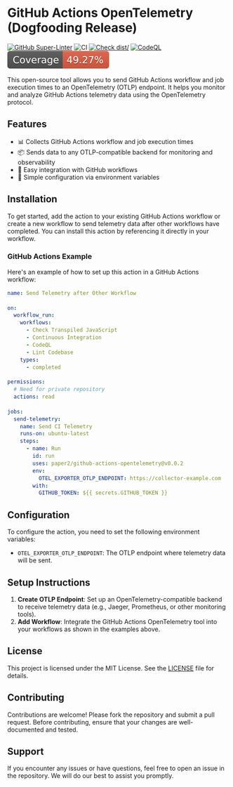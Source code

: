 # GitHub Actions OpenTelemetry (Dogfooding Release)

[![GitHub Super-Linter](https://github.com/actions/typescript-action/actions/workflows/linter.yml/badge.svg)](https://github.com/super-linter/super-linter)
![CI](https://github.com/actions/typescript-action/actions/workflows/ci.yml/badge.svg)
[![Check dist/](https://github.com/actions/typescript-action/actions/workflows/check-dist.yml/badge.svg)](https://github.com/actions/typescript-action/actions/workflows/check-dist.yml)
[![CodeQL](https://github.com/actions/typescript-action/actions/workflows/codeql-analysis.yml/badge.svg)](https://github.com/actions/typescript-action/actions/workflows/codeql-analysis.yml)
[![Coverage](./badges/coverage.svg)](./badges/coverage.svg)

This open-source tool allows you to send GitHub Actions workflow and job
execution times to an OpenTelemetry (OTLP) endpoint. It helps you monitor and
analyze GitHub Actions telemetry data using the OpenTelemetry protocol.

## Features

- 📊 Collects GitHub Actions workflow and job execution times
- 📦 Sends data to any OTLP-compatible backend for monitoring and observability
- 🚀 Easy integration with GitHub workflows
- 🔧 Simple configuration via environment variables

## Installation

To get started, add the action to your existing GitHub Actions workflow or
create a new workflow to send telemetry data after other workflows have
completed. You can install this action by referencing it directly in your
workflow.

### GitHub Actions Example

Here's an example of how to set up this action in a GitHub Actions workflow:

```yaml
name: Send Telemetry after Other Workflow

on:
  workflow_run:
    workflows:
      - Check Transpiled JavaScript
      - Continuous Integration
      - CodeQL
      - Lint Codebase
    types:
      - completed

permissions:
  # Need for private repository
  actions: read

jobs:
  send-telemetry:
    name: Send CI Telemetry
    runs-on: ubuntu-latest
    steps:
      - name: Run
        id: run
        uses: paper2/github-actions-opentelemetry@v0.0.2
        env:
          OTEL_EXPORTER_OTLP_ENDPOINT: https://collector-example.com
        with:
          GITHUB_TOKEN: ${{ secrets.GITHUB_TOKEN }}
```

## Configuration

To configure the action, you need to set the following environment variables:

- `OTEL_EXPORTER_OTLP_ENDPOINT`: The OTLP endpoint where telemetry data will be
  sent.

## Setup Instructions

1. **Create OTLP Endpoint**: Set up an OpenTelemetry-compatible backend to
   receive telemetry data (e.g., Jaeger, Prometheus, or other monitoring tools).
1. **Add Workflow**: Integrate the GitHub Actions OpenTelemetry tool into your
   workflows as shown in the examples above.

## License

This project is licensed under the MIT License. See the [LICENSE](./LICENSE)
file for details.

## Contributing

Contributions are welcome! Please fork the repository and submit a pull request.
Before contributing, ensure that your changes are well-documented and tested.

## Support

If you encounter any issues or have questions, feel free to open an issue in the
repository. We will do our best to assist you promptly.
